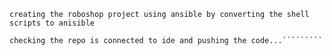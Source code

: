  `````````# ...roboshop-ansible
creating the roboshop project using ansible by converting the shell scripts to anisible

checking the repo is connected to ide and pushing the code...`````````